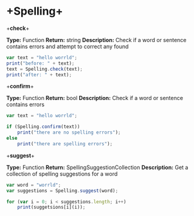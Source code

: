 # +Spelling+


+**check**+

**Type:** Function
**Return:** string
**Description:** Check if a word or sentence contains errors and attempt to correct any found

```javascript
var text = "hello worrld";
print("before: " + text);
text = Spelling.check(text);
print("after: " + text);
```

+**confirm**+

**Type:** Function
**Return:** bool
**Description:** Check if a word or sentence contains errors

```javascript
var text = "hello worrld";

if (Spelling.confirm(text))
    print("there are no spelling errors");
else
    print("there are spelling errors");
```

+**suggest**+

**Type:** Function
**Return:** SpellingSuggestionCollection
**Description:** Get a collection of spelling suggestions for a word

```javascript
var word = "worrld";
var suggestions = Spelling.suggest(word);

for (var i = 0; i < suggestions.length; i++)
    print(suggetsions[i](i));
```